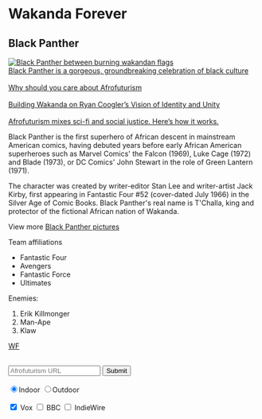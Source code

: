 <!DOCTYPE html>
<html>
<!-- Introduction-to-Basic-CSS-->
<head>
<h1 id= "Wakanda forever"> Wakanda Forever
</h1>
</head>
 
 <body>
 <style> 
 main {color: Rich Black;}
  
 .purple-text {color: purple;}
 
 </style>
<h2 class='purple-text'>Black Panther
</h2>
<main>
 
  <a href="#"> <img src="https://pixel.nymag.com/imgs/daily/vulture/2018/02/01/black-panther/lede.w700.h700.jpg" alt="Black Panther between burning wakandan flags"> </a> 
  <br>
  <a href="https://www.vox.com/culture/2018/2/23/17028826/black-panther-wakanda-culture-marvel"> Black Panther is a gorgeous, groundbreaking celebration of black culture</a> </br>
  <br>
  <a href="https://www.bbc.com/news/av/world-africa-46308054/why-should-black-people-care-about-afrofuturism"> Why should you care about Afrofuturism</a> </br>
  <br>
  <a href="https://www.indiewire.com/2018/12/black-panther-production-design-wakanda-ryan-coogler-oscars-1202026404/"> Building Wakanda on Ryan Coogler’s Vision of Identity and Unity</a>
  </br>
  <br>
  <a href="https://www.youtube.com/watch?v=jlPwTMMhGGI"> Afrofuturism mixes sci-fi and social justice. Here’s how it works.</a>
  </br>
         
  <p>Black Panther is the first superhero of African descent in mainstream American comics, having debuted years before early      African American superheroes such as Marvel Comics' the Falcon (1969), Luke Cage (1972) and Blade (1973), or DC Comics' John    Stewart in the role of Green Lantern (1971).</p>
  
  <p>The character was        created by writer-editor Stan Lee and writer-artist Jack Kirby, first appearing in Fantastic Four #52 (cover-dated July        1966) in the Silver Age of Comic Books. Black Panther's real name is T'Challa, king and protector of the fictional African      nation of Wakanda.</p>
  
  <p> View more <a target="_blank" href="https://br.pinterest.com/hleefranks/black-panther-marvel/">Black Panther pictures</a></p>
  <div>
  <p>Team affiliations</p>
  
  <ul>
    <li>Fantastic Four</li>
    <li> Avengers</li>
    <li>Fantastic Force</li>
    <li>Ultimates</li>
  </ul>
  
  <p>Enemies:</p>

  <ol>   
      <li>Erik Killmonger</li>
      <li>Man-Ape</li>
      <li>Klaw</li>
  </ol>
  
  </div>
  
  <a href="#"></a>
  
  <a href = "#wakanda forever"> WF</a>
  <br>
  <div>
<form action="/submit-afrofuturist-picture">
<br>
<input type="text" required placeholder="Afrofuturism URL"> 
<button type="submit">Submit
</button>
</br>
 <br>
 <label for="indoor"> 
 <input id="indoor" type="radio" name="indoor-outdoor"checked>Indoor 
 </label>
 
 <label for="outdoor"> 
 <input id="outdoor" type="radio" name="indoor-outdoor">Outdoor 
 </label>
 </br>
<br>
 <label for="Vox's">
 <input id="Vox's" type="checkbox" name="Links liked" checked> Vox
 </label>

 <label for="bbc's">
 <input id="bbc's" type="checkbox" name="Links liked"> BBC
 </label>

 <label for="Indiewire's">
 <input id="Indiewire's" type="checkbox" name="Links liked"> IndieWire
 </label>
 </br>
</form>
</div>
 <!--That form isn't showing in the preview. I need to make a pull request or an issue... I just need some help.--> </br>
</main>
</body>
</html>
